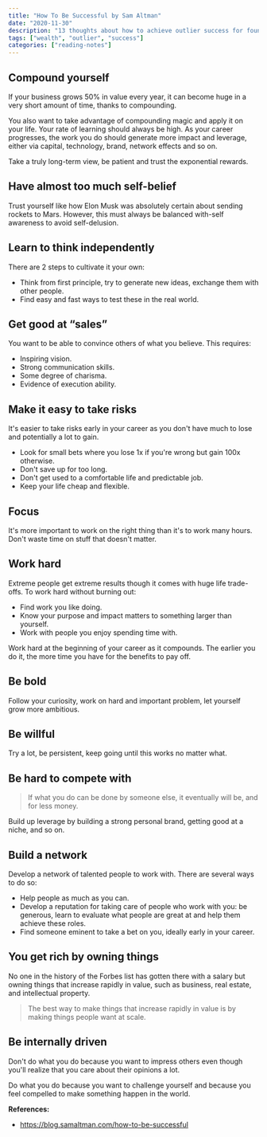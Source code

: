 ```yaml
---
title: "How To Be Successful by Sam Altman"
date: "2020-11-30"
description: "13 thoughts about how to achieve outlier success for founders."
tags: ["wealth", "outlier", "success"]
categories: ["reading-notes"]
---
```


## Compound yourself

If your business grows 50% in value every year, it can become huge in a very short amount of time, thanks to compounding.

You also want to take advantage of compounding magic and apply it on your life. Your rate of learning should always be high. As your career progresses, the work you do should generate more impact and leverage, either via capital, technology, brand, network effects and so on.

Take a truly long-term view, be patient and trust the exponential rewards.

## Have almost too much self-belief

Trust yourself like how Elon Musk was absolutely certain about sending rockets to Mars. However, this must always be balanced with-self awareness to avoid self-delusion.

## Learn to think independently

There are 2 steps to cultivate it your own:
- Think from first principle, try to generate new ideas, exchange them with other people.
- Find easy and fast ways to test these in the real world.

## Get good at “sales”

You want to be able to convince others of what you believe. This requires:
- Inspiring vision.
- Strong communication skills.
- Some degree of charisma.
- Evidence of execution ability.

## Make it easy to take risks

It's easier to take risks early in your career as you don't have much to lose and potentially a lot to gain.
- Look for small bets where you lose 1x if you're wrong but gain 100x otherwise.
- Don't save up for too long.
- Don't get used to a comfortable life and predictable job.
- Keep your life cheap and flexible.

## Focus

It's more important to work on the right thing than it's to work many hours. Don't waste time on stuff that doesn't matter.

## Work hard

Extreme people get extreme results though it comes with huge life trade-offs. To work hard without burning out:
- Find work you like doing.
- Know your purpose and impact matters to something larger than yourself.
- Work with people you enjoy spending time with.

Work hard at the beginning of your career as it compounds. The earlier you do it, the more time you have for the benefits to pay off.

## Be bold

Follow your curiosity, work on hard and important problem, let yourself grow more ambitious.

## Be willful

Try a lot, be persistent, keep going until this works no matter what.

## Be hard to compete with

> If what you do can be done by someone else, it eventually will be, and for less money.

Build up leverage by building a strong personal brand, getting good at a niche, and so on.

## Build a network

Develop a network of talented people to work with. There are several ways to do so:
- Help people as much as you can.
- Develop a reputation for taking care of people who work with you: be generous, learn to evaluate what people are great at and help them achieve these roles.
- Find someone eminent to take a bet on you, ideally early in your career.

## You get rich by owning things

No one in the history of the Forbes list has gotten there with a salary but owning things that increase rapidly in value, such as business, real estate, and intellectual property.

> The best way to make things that increase rapidly in value is by making things people want at scale.

## Be internally driven

Don't do what you do because you want to impress others even though you'll realize that you care about their opinions a lot.

Do what you do because you want to challenge yourself and because you feel compelled to make something happen in the world.

**References:**
- <https://blog.samaltman.com/how-to-be-successful>
